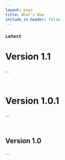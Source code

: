 ```yaml
---
layout: page
title: What's New
include_in_header: false
---
```


### `Latest`
# **Version 1.1**
...

<br>

# **Version 1.0.1**
...

<br>

## **Version 1.0**
...

<br>
